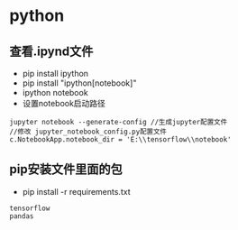# python

## 查看.ipynd文件

- pip install ipython
- pip install "ipython[notebook]"
- ipython notebook
- 设置notebook启动路径
```
jupyter notebook --generate-config //生成jupyter配置文件
//修改 jupyter_notebook_config.py配置文件
c.NotebookApp.notebook_dir = 'E:\\tensorflow\\notebook'
```

## pip安装文件里面的包

- pip install -r requirements.txt
```
tensorflow
pandas
```